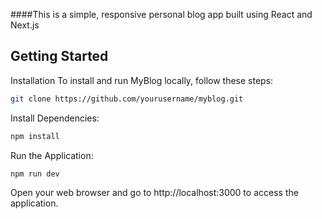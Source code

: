 ####This is a simple, responsive personal blog app built using React and Next.js

## Getting Started

Installation
To install and run MyBlog locally, follow these steps:
```bash
git clone https://github.com/yourusername/myblog.git
```
Install Dependencies:
```bash
npm install
```
Run the Application:
```bash
npm run dev
```
Open your web browser and go to http://localhost:3000 to access the application.
